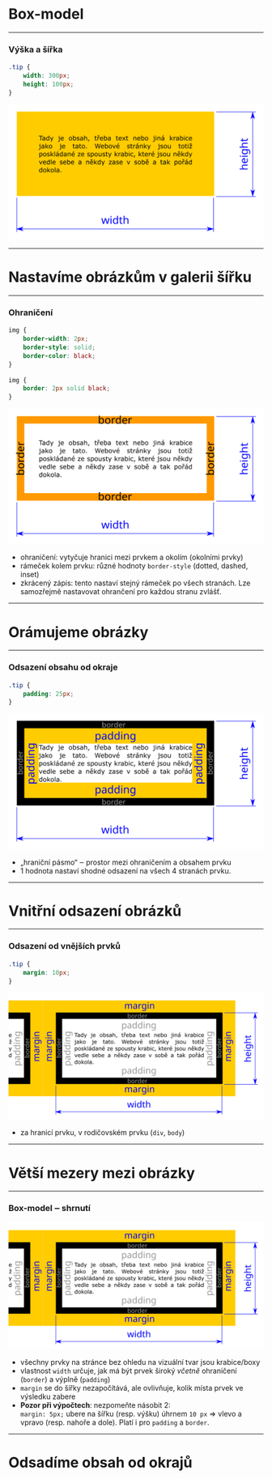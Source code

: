 <!-- .slide: data-state="c-slide-inter" -->

# Box-model

----

### Výška a šířka

```css
.tip {
	width: 300px;
	height: 100px;
}
```
<!-- .element: class="c-text-md " contenteditable="true" -->

<img src="img/box-model-width-height.svg" style="border:0 none;box-shadow:none;">

----

<!-- .slide: data-state="c-slide-task" -->

# Nastavíme obrázkům v galerii šířku

----

### Ohraničení

```css
img {
	border-width: 2px;
	border-style: solid;
	border-color: black;
}
```

<!-- .element: class="c-text-xs fragment" contenteditable="true" -->

```css
img {
	border: 2px solid black;
}

```
<!-- .element: class="c-text-sm fragment" contenteditable="true" -->

<img class="fragment" src="img/box-model-border.svg" style="border:0 none;box-shadow:none;">


>>>
* ohraničení: vytyčuje hranici mezi prvkem a okolím (okolními prvky)
* rámeček kolem prvku: různé hodnoty `border-style` (dotted, dashed, inset)
* zkrácený zápis: tento nastaví stejný rámeček po všech stranách. Lze samozřejmě nastavovat ohrančení pro každou stranu zvlášť.

----

<!-- .slide: data-state="c-slide-task" -->

# Orámujeme obrázky

----

### Odsazení obsahu od okraje

```css
.tip {
	padding: 25px;
}
```
<!-- .element: class="c-text-md " contenteditable="true" -->

<img src="img/box-model-padding.svg" style="border:0 none;box-shadow:none;">

>>>
* „hraniční pásmo“ ‒ prostor mezi ohraničením a obsahem prvku
* 1 hodnota nastaví shodné odsazení na všech 4 stranách prvku.

----

<!-- .slide: data-state="c-slide-task" -->

# Vnitřní odsazení obrázků

----

### Odsazení od vnějších prvků

```css
.tip {
	margin: 10px;
}
```
<!-- .element: class="c-text-md " contenteditable="true" -->

<img src="img/box-model-margin.svg" style="border:0 none;box-shadow:none;">

>>>
* za hranicí prvku, v rodičovském prvku (`div`, `body`)

----

<!-- .slide: data-state="c-slide-task" -->

# Větší mezery mezi obrázky

----

### Box-model ‒ shrnutí

<img src="img/box-model-margin.svg" style="border:0 none;box-shadow:none;">

>>>
* všechny prvky na stránce bez ohledu na vizuální tvar jsou krabice/boxy
* vlastnost `width` určuje, jak má být prvek široký *včetně* ohraničení (`border`) a výplně (`padding`)
* `margin` se do šířky nezapočítává, ale ovlivňuje, kolik místa prvek ve výsledku zabere
* **Pozor při výpočtech**: nezpomeňte násobit 2: <br>
	`margin: 5px;` ubere na šířku (resp. výšku) úhrnem `10 px` => vlevo a vpravo (resp. nahoře a dole). Platí i pro `padding` a `border`.

----

<!-- .slide: data-state="c-slide-task" -->

# Odsadíme obsah od okrajů
